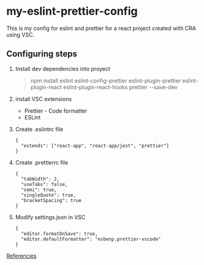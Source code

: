 # my-eslint-prettier-config
This is my config for eslint and prettier for a react project created with CRA using VSC.

## Configuring steps

1. Install dev dependencies into proyect

    > npm install eslint eslint-config-prettier eslint-plugin-prettier eslint-plugin-react eslint-plugin-react-hooks prettier --save-dev

2. install VSC extensions
    - Prettier - Code formatter
    - ESLint

3. Create .eslintrc file
    ```
    {
      "extends": ["react-app", "react-app/jest", "prettier"]
    }
    ```
4. Create .prettierrc file
    ```
    {
      "tabWidth": 2,
      "useTabs": false,
      "semi": true,
      "singleQuote": true,
      "bracketSpacing": true
    }
    ```
5. Modify settings.json in VSC
    ```
    {
      "editor.formatOnSave": true,
      "editor.defaultFormatter": "esbenp.prettier-vscode"
    }
    ```

[Referencies](https://www.youtube.com/watch?v=xinJSYiOB6Q)
